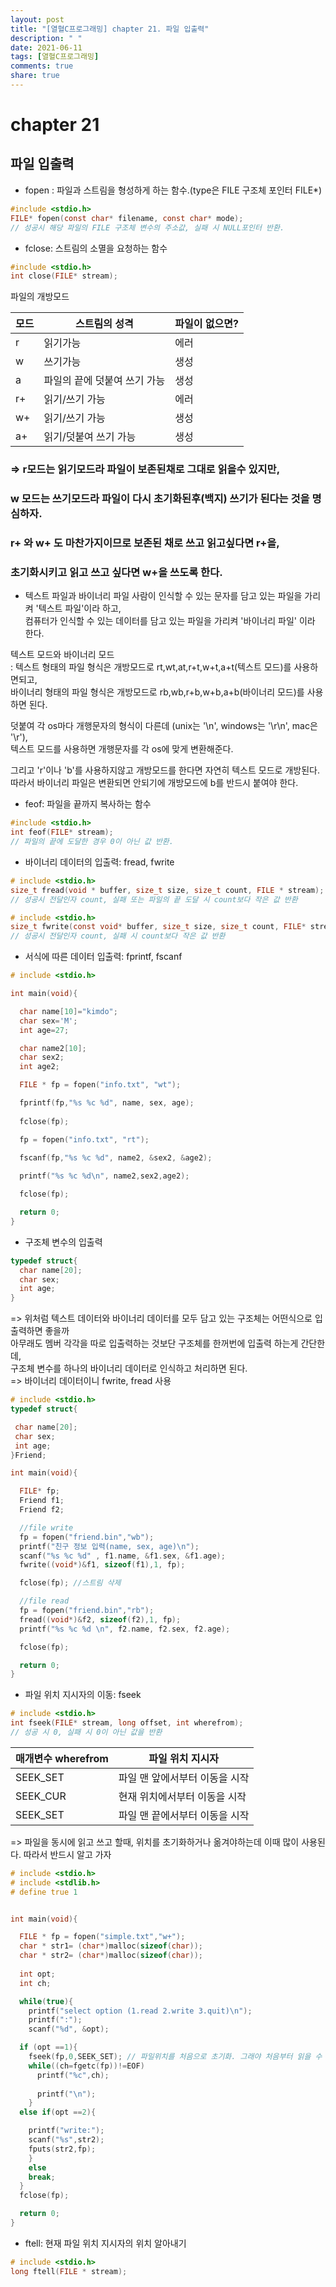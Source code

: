 ```yaml
---
layout: post
title: "[열혈C프로그래밍] chapter 21. 파일 입출력"
description: " "
date: 2021-06-11
tags: [열혈C프로그래밍]
comments: true
share: true
---
```


# chapter 21 
## 파일 입출력

* fopen : 파일과 스트림을 형성하게 하는 함수.(type은 FILE 구조체 포인터 FILE\*)

```c
#include <stdio.h>
FILE* fopen(const char* filename, const char* mode);
// 성공시 해당 파일의 FILE 구조체 변수의 주소값, 실패 시 NULL포인터 반환. 
```
* fclose: 스트림의 소멸을 요청하는 함수

```c
#include <stdio.h>
int close(FILE* stream);
```

파일의 개방모드 <br>

| 모드 | 스트림의 성격 | 파일이 없으면? |
|------|---------------|-----------------|
|  r   | 읽기가능      |   에러          |
|  w   | 쓰기가능      |   생성          |
|  a   | 파일의 끝에 덧붙여 쓰기 가능      |   생성          |
|  r+   | 읽기/쓰기 가능      |   에러          |
|  w+   | 읽기/쓰기 가능      |   생성          |
|  a+   | 읽기/덧붙여 쓰기 가능      |   생성          |

### => r모드는 읽기모드라 파일이 보존된채로 그대로 읽을수 있지만,<br>
### w 모드는 쓰기모드라 파일이 다시 초기화된후(백지) 쓰기가 된다는 것을 명심하자.<br>
### r+ 와 w+ 도 마찬가지이므로 보존된 채로 쓰고 읽고싶다면 r+을,<br>
### 초기화시키고 읽고 쓰고 싶다면 w+을 쓰도록 한다. <br>



* 텍스트 파일과 바이너리 파일
사람이 인식할 수 있는 문자를 담고 있는 파일을 가리켜 '텍스트 파일'이라 하고, <br>
컴퓨터가 인식할 수 있는 데이터를 담고 있는 파일을 가리켜 '바이너리 파일' 이라 한다. <br>


텍스트 모드와 바이너리 모드 <br>
: 텍스트 형태의 파일 형식은 개방모드로 rt,wt,at,r+t,w+t,a+t(텍스트 모드)를 사용하면되고, <br>
  바이너리 형태의 파일 형식은 개방모드로 rb,wb,r+b,w+b,a+b(바이너리 모드)를 사용하면 된다.<br>

덧붙여 각 os마다 개행문자의 형식이 다른데 (unix는 '\n', windows는 '\r\n', mac은 '\r'), <br>
텍스트 모드를 사용하면 개행문자를 각 os에 맞게 변환해준다.<br>

그리고 'r'이나 'b'를 사용하지않고 개방모드를 한다면 자연히 텍스트 모드로 개방된다.<br>
따라서 바이너리 파일은 변환되면 안되기에 개방모드에 b를 반드시 붙여야 한다.<br>


* feof: 파일을 끝까지 복사하는 함수 
```c
#include <stdio.h>
int feof(FILE* stream);
// 파일의 끝에 도달한 경우 0이 아닌 값 반환.
```

* 바이너리 데이터의 입출력: fread, fwrite
```c
# include <stdio.h>
size_t fread(void * buffer, size_t size, size_t count, FILE * stream);
// 성공시 전달인자 count, 실패 또는 파일의 끝 도달 시 count보다 작은 값 반환

# include <stdio.h>
size_t fwrite(const void* buffer, size_t size, size_t count, FILE* stream);
// 성공시 전달인자 count, 실패 시 count보다 작은 값 반환
```

* 서식에 따른 데이터 입출력: fprintf, fscanf


```c
# include <stdio.h>

int main(void){

  char name[10]="kimdo";
  char sex='M';
  int age=27;

  char name2[10];
  char sex2;
  int age2;

  FILE * fp = fopen("info.txt", "wt");

  fprintf(fp,"%s %c %d", name, sex, age);
  
  fclose(fp);

  fp = fopen("info.txt", "rt");

  fscanf(fp,"%s %c %d", name2, &sex2, &age2);
  
  printf("%s %c %d\n", name2,sex2,age2);  

  fclose(fp);

  return 0;
}
```
* 구조체 변수의 입출력
```c
typedef struct{
  char name[20];
  char sex;
  int age;
}
```
=> 위처럼 텍스트 데이터와 바이너리 데이터를 모두 담고 있는 구조체는 어떤식으로 입출력하면 좋을까<br>
아무래도 멤버 각각을 따로 입출력하는 것보단 구조체를 한꺼번에 입출력 하는게 간단한데,<br>
구조체 변수를 하나의 바이너리 데이터로 인식하고 처리하면 된다. <br>
=> 바이너리 데이터이니 fwrite, fread 사용 <br>
```c
# include <stdio.h>
typedef struct{

 char name[20];
 char sex;
 int age;
}Friend;

int main(void){

  FILE* fp;
  Friend f1;
  Friend f2;

  //file write
  fp = fopen("friend.bin","wb");
  printf("친구 정보 입력(name, sex, age)\n");
  scanf("%s %c %d" , f1.name, &f1.sex, &f1.age);
  fwrite((void*)&f1, sizeof(f1),1, fp);

  fclose(fp); //스트림 삭제

  //file read
  fp = fopen("friend.bin","rb");
  fread((void*)&f2, sizeof(f2),1, fp);
  printf("%s %c %d \n", f2.name, f2.sex, f2.age); 

  fclose(fp);

  return 0;
}
```

* 파일 위치 지시자의 이동: fseek

```c
# include <stdio.h>
int fseek(FILE* stream, long offset, int wherefrom);
// 성공 시 0, 실패 시 0이 아닌 값을 반환
```

| 매개변수 wherefrom | 파일 위치 지시자 |
|--------------------|------------------|
| SEEK\_SET | 파일 맨 앞에서부터 이동을 시작|
| SEEK\_CUR | 현재 위치에서부터 이동을 시작|
| SEEK\_SET | 파일 맨 끝에서부터 이동을 시작|

=> 파일을 동시에 읽고 쓰고 할때, 위치를 초기화하거나 옮겨야하는데 이때 많이 사용된다. 따라서 반드시 알고 가자<br>
```c
# include <stdio.h>
# include <stdlib.h>
# define true 1


int main(void){

  FILE * fp = fopen("simple.txt","w+");
  char * str1= (char*)malloc(sizeof(char)); 
  char * str2= (char*)malloc(sizeof(char)); 
   
  int opt;  
  int ch;

  while(true){
    printf("select option (1.read 2.write 3.quit)\n");
    printf(":");
    scanf("%d", &opt);  

  if (opt ==1){
    fseek(fp,0,SEEK_SET); // 파일위치를 처음으로 초기화. 그래야 처음부터 읽을 수 있다. 
  	while((ch=fgetc(fp))!=EOF)
      printf("%c",ch);
      
      printf("\n");
	}
  else if(opt ==2){

  	printf("write:");
    scanf("%s",str2);
    fputs(str2,fp);
	}
	else
    break;
  }
  fclose(fp);

  return 0;
}


```
* ftell: 현재 파일 위치 지시자의 위치 알아내기
```c
# include <stdio.h>
long ftell(FILE * stream);
```

